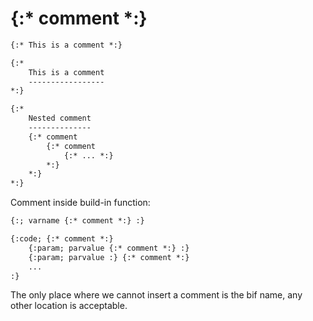 {:* comment *:}
===============

```html
{:* This is a comment *:}

{:*
    This is a comment
    -----------------
*:}

{:*
    Nested comment
    --------------
    {:* comment
        {:* comment
            {:* ... *:}
        *:}
    *:}
*:}
```

Comment inside build-in function:

```html
{:; varname {:* comment *:} :}

{:code; {:* comment *:}
    {:param; parvalue {:* comment *:} :}
    {:param; parvalue :} {:* comment *:}
    ...
:}
```

The only place where we cannot insert a comment is the bif name, any other location is acceptable.
